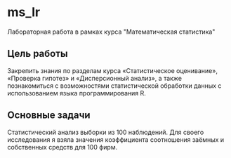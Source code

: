 # ms_lr
Лабораторная работа в рамках курса "Математическая статистика"

## Цель работы
Закрепить знания по разделам курса «Статистическое оценивание», «Проверка гипотез» и «Дисперсионный анализ», а также познакомиться с возможностями статистической обработки данных с использованием языка программирования R. 

## Основные задачи
Статистический анализ выборки из 100 наблюдений. Для своего исследования я взяла значения коэффициента соотношения заёмных и собственных средств для 100 фирм.

